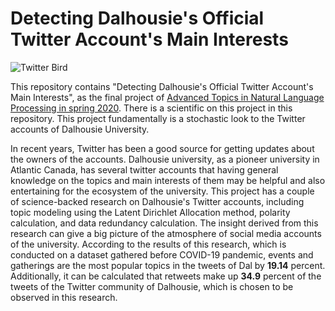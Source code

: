 # Detecting Dalhousie's Official Twitter Account's Main Interests
![Twitter Bird](https://github.com/mirerfangheibi/Adv.-Topics-in-NLP/raw/master/twitterbird.jpg)


This repository contains "Detecting Dalhousie's Official Twitter Account's Main Interests", as the final project of [Advanced Topics in Natural Language Processing in spring 2020](https://web.cs.dal.ca/~vlado/csci6509/). There is a scientific on this project in this repository. This project fundamentally is a stochastic look to the Twitter accounts of Dalhousie University.

In recent years, Twitter has been a good source for getting updates about the owners of the accounts. Dalhousie university, as a pioneer university in Atlantic Canada, has several twitter accounts that having general knowledge on the topics and main interests of them may be helpful and also entertaining for the ecosystem of the university. This project has a couple of science-backed research on Dalhousie's Twitter accounts, including topic modeling using the Latent Dirichlet Allocation method, polarity calculation, and data redundancy calculation. The insight derived from this research can give a big picture of the atmosphere of social media accounts of the university. According to the results of this research, which is conducted on a dataset gathered before COVID-19 pandemic, events and gatherings are the most popular topics in the tweets of Dal by **19.14** percent. Additionally, it can be calculated that retweets make up **34.9** percent of the tweets of the Twitter community of Dalhousie, which is chosen to be observed in this research.


